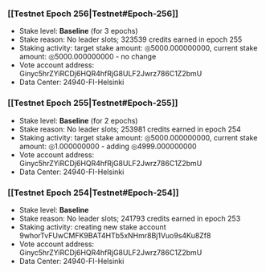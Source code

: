 ### [[Testnet Epoch 256|Testnet#Epoch-256]]
* Stake level: **Baseline** (for 3 epochs)
* Stake reason: No leader slots; 323539 credits earned in epoch 255
* Staking activity: target stake amount: ◎5000.000000000, current stake amount: ◎5000.000000000 - no change
* Vote account address: Ginyc5hrZYiRCDj6HQR4hfRjG8ULF2Jwrz786C1Z2bmU
* Data Center: 24940-FI-Helsinki
### [[Testnet Epoch 255|Testnet#Epoch-255]]
* Stake level: **Baseline** (for 2 epochs)
* Stake reason: No leader slots; 253981 credits earned in epoch 254
* Staking activity: target stake amount: ◎5000.000000000, current stake amount: ◎1.000000000 - adding ◎4999.000000000
* Vote account address: Ginyc5hrZYiRCDj6HQR4hfRjG8ULF2Jwrz786C1Z2bmU
* Data Center: 24940-FI-Helsinki
### [[Testnet Epoch 254|Testnet#Epoch-254]]
* Stake level: **Baseline**
* Stake reason: No leader slots; 241793 credits earned in epoch 253
* Staking activity: creating new stake account 9whorTvFUwCMFK9BAT4HTb5xNHmr8Bj1Vuo9s4Ku8Zf8
* Vote account address: Ginyc5hrZYiRCDj6HQR4hfRjG8ULF2Jwrz786C1Z2bmU
* Data Center: 24940-FI-Helsinki